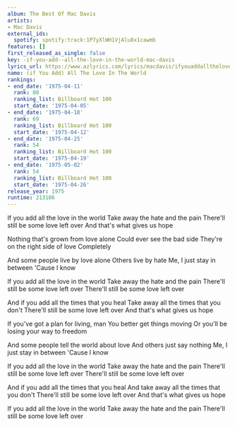 ```yaml
---
album: The Best Of Mac Davis
artists:
- Mac Davis
external_ids:
  spotify: spotify:track:1P7yXlWH1VjAlu8x1cawmb
features: []
first_released_as_single: false
key: -if-you-add--all-the-love-in-the-world-mac-davis
lyrics_url: https://www.azlyrics.com/lyrics/macdavis/ifyouaddalltheloveintheworld.html
name: (if You Add) All The Love In The World
rankings:
- end_date: '1975-04-11'
  rank: 80
  ranking_list: Billboard Hot 100
  start_date: '1975-04-05'
- end_date: '1975-04-18'
  rank: 69
  ranking_list: Billboard Hot 100
  start_date: '1975-04-12'
- end_date: '1975-04-25'
  rank: 54
  ranking_list: Billboard Hot 100
  start_date: '1975-04-19'
- end_date: '1975-05-02'
  rank: 54
  ranking_list: Billboard Hot 100
  start_date: '1975-04-26'
release_year: 1975
runtime: 213106
---
```

If you add all the love in the world
Take away the hate and the pain
There'll still be some love left over
And that's what gives us hope

Nothing that's grown from love alone
Could ever see the bad side
They're on the right side of love
Completely

And some people live by love alone
Others live by hate
Me, I just stay in between
'Cause I know

If you add all the love in the world
Take away the hate and the pain
There'll still be some love left over
There'll still be some love left over

And if you add all the times that you heal
Take away all the times that you don't
There'll still be some love left over
And that's what gives us hope

If you've got a plan for living, man
You better get things moving
Or you'll be losing your way to freedom

And some people tell the world about love
And others just say nothing
Me, I just stay in between
'Cause I know

If you add all the love in the world
Take away the hate and the pain
There'll still be some love left over
There'll still be some love left over

And if you add all the times that you heal
And take away all the times that you don't
There'll still be some love left over
And that's what gives us hope

If you add all the love in the world
Take away the hate and the pain
There'll still be some love left over
